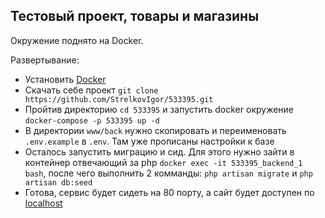 ## Тестовый проект, товары и магазины

Окружение поднято на Docker.

Развертывание:

- Установить [Docker](https://www.docker.com/)
- Скачать себе проект
``git clone https://github.com/StrelkovIgor/533395.git``
- Пройтив директорию ``cd 533395`` и запустить docker окружение ``docker-compose -p 533395 up -d``
- В директории ``www/back`` нужно скопировать и переименовать ``.env.example`` в ``.env``. Там уже прописаны настройки к базе
- Осталось запустить миграцию и сид. Для этого нужно зайти в контейнер отвечающий за php ``docker exec -it 533395_backend_1 bash``, после чего выполнить 2 комманды: ``php artisan migrate`` и ``php artisan db:seed``
- Готова, сервис будет сидеть на 80 порту, а сайт будет доступен по [localhost](http:/localhost/)